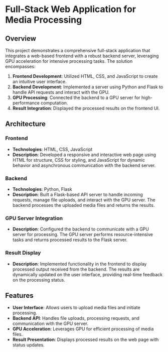# Full-Stack Web Application for Media Processing

## Overview

This project demonstrates a comprehensive full-stack application that integrates a web-based frontend with a robust backend server, leveraging GPU acceleration for intensive processing tasks. The solution encompasses:

1. **Frontend Development**: Utilized HTML, CSS, and JavaScript to create an intuitive user interface.
2. **Backend Development**: Implemented a server using Python and Flask to handle API requests and interact with the GPU.
3. **GPU Processing**: Connected the backend to a GPU server for high-performance computation.
4. **Result Integration**: Displayed the processed results on the frontend UI.

## Architecture

### Frontend

- **Technologies**: HTML, CSS, JavaScript
- **Description**: Developed a responsive and interactive web page using HTML for structure, CSS for styling, and JavaScript for dynamic behavior and asynchronous communication with the backend server.

### Backend

- **Technologies**: Python, Flask
- **Description**: Built a Flask-based API server to handle incoming requests, manage file uploads, and interact with the GPU server. The backend processes the uploaded media files and returns the results.

### GPU Server Integration

- **Description**: Configured the backend to communicate with a GPU server for processing. The GPU server performs resource-intensive tasks and returns processed results to the Flask server.

### Result Display

- **Description**: Implemented functionality in the frontend to display processed output received from the backend. The results are dynamically updated on the user interface, providing real-time feedback on the processing status.

## Features

- **User Interface**: Allows users to upload media files and initiate processing.
- **Backend API**: Handles file uploads, processing requests, and communication with the GPU server.
- **GPU Acceleration**: Leverages GPU for efficient processing of media files.
- **Result Presentation**: Displays processed results on the web page with status updates.

